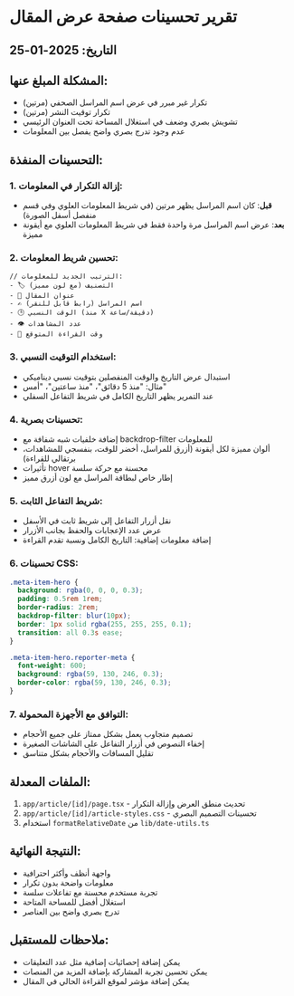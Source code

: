# تقرير تحسينات صفحة عرض المقال

## التاريخ: 2025-01-25

## المشكلة المبلغ عنها:
- تكرار غير مبرر في عرض اسم المراسل الصحفي (مرتين)
- تكرار توقيت النشر (مرتين)
- تشويش بصري وضعف في استغلال المساحة تحت العنوان الرئيسي
- عدم وجود تدرج بصري واضح يفصل بين المعلومات

## التحسينات المنفذة:

### 1. إزالة التكرار في المعلومات:
- **قبل**: كان اسم المراسل يظهر مرتين (في شريط المعلومات العلوي وفي قسم منفصل أسفل الصورة)
- **بعد**: عرض اسم المراسل مرة واحدة فقط في شريط المعلومات العلوي مع أيقونة مميزة

### 2. تحسين شريط المعلومات:
```tsx
// الترتيب الجديد للمعلومات:
- 🏷️ التصنيف (مع لون مميز)
- 📰 عنوان المقال
- ✍️ اسم المراسل (رابط قابل للنقر)
- 🕒 الوقت النسبي (منذ X دقيقة/ساعة)
- 👁️ عدد المشاهدات
- 📖 وقت القراءة المتوقع
```

### 3. استخدام التوقيت النسبي:
- استبدال عرض التاريخ والوقت المنفصلين بتوقيت نسبي ديناميكي
- مثال: "منذ 5 دقائق"، "منذ ساعتين"، "أمس"
- عند التمرير يظهر التاريخ الكامل في شريط التفاعل السفلي

### 4. تحسينات بصرية:
- إضافة خلفيات شبه شفافة مع backdrop-filter للمعلومات
- ألوان مميزة لكل أيقونة (أزرق للمراسل، أخضر للوقت، بنفسجي للمشاهدات، برتقالي للقراءة)
- تأثيرات hover محسنة مع حركة سلسة
- إطار خاص لبطاقة المراسل مع لون أزرق مميز

### 5. شريط التفاعل الثابت:
- نقل أزرار التفاعل إلى شريط ثابت في الأسفل
- عرض عدد الإعجابات والحفظ بجانب الأزرار
- إضافة معلومات إضافية: التاريخ الكامل ونسبة تقدم القراءة

### 6. تحسينات CSS:
```css
.meta-item-hero {
  background: rgba(0, 0, 0, 0.3);
  padding: 0.5rem 1rem;
  border-radius: 2rem;
  backdrop-filter: blur(10px);
  border: 1px solid rgba(255, 255, 255, 0.1);
  transition: all 0.3s ease;
}

.meta-item-hero.reporter-meta {
  font-weight: 600;
  background: rgba(59, 130, 246, 0.3);
  border-color: rgba(59, 130, 246, 0.3);
}
```

### 7. التوافق مع الأجهزة المحمولة:
- تصميم متجاوب يعمل بشكل ممتاز على جميع الأحجام
- إخفاء النصوص في أزرار التفاعل على الشاشات الصغيرة
- تقليل المسافات والأحجام بشكل متناسق

## الملفات المعدلة:
1. `app/article/[id]/page.tsx` - تحديث منطق العرض وإزالة التكرار
2. `app/article/[id]/article-styles.css` - تحسينات التصميم البصري
3. استخدام `formatRelativeDate` من `lib/date-utils.ts`

## النتيجة النهائية:
- واجهة أنظف وأكثر احترافية
- معلومات واضحة بدون تكرار
- تجربة مستخدم محسنة مع تفاعلات سلسة
- استغلال أفضل للمساحة المتاحة
- تدرج بصري واضح بين العناصر

## ملاحظات للمستقبل:
- يمكن إضافة إحصائيات إضافية مثل عدد التعليقات
- يمكن تحسين تجربة المشاركة بإضافة المزيد من المنصات
- يمكن إضافة مؤشر لموقع القراءة الحالي في المقال 